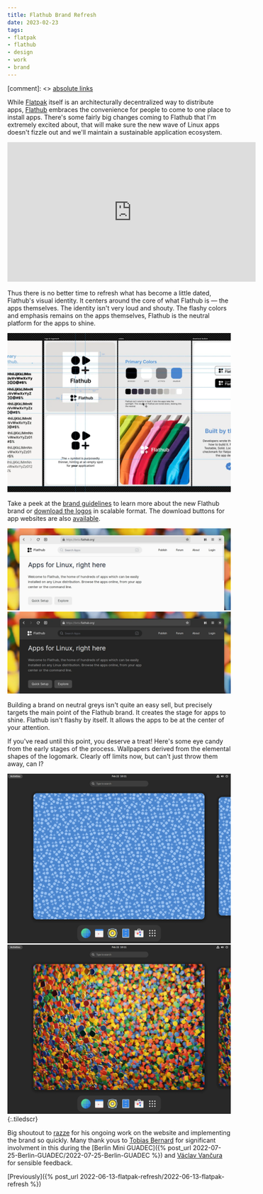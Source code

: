 ```yaml
---
title: Flathub Brand Refresh
date: 2023-02-23
tags:
- flatpak
- flathub
- design
- work
- brand
---
```


[comment]: <> <a href="{{ site.url }}{{ page.url }}">absolute links</a>

While [Flatpak](https://flatpak.org) itself is an architecturally decentralized way to distribute apps, [Flathub](https://beta.flathub.org) embraces the convenience for people to come to one place to install apps. There's some fairly big changes coming to Flathub that I'm extremely excited about, that will make sure the new wave of Linux apps doesn't fizzle out and we'll maintain a sustainable application ecosystem.

<!-- vimeo is a racket
<iframe src="https://player.vimeo.com/video/801393970?h=73a1ea84e4&amp;badge=0&amp;autopause=0&amp;player_id=0&amp;app_id=58479" frameborder="0" allow="autoplay; fullscreen; picture-in-picture" allowfullscreen title="flathub-rebrand"></iframe>
-->

<iframe width="560" height="315" src="https://www.youtube.com/embed/d770zFM4jIE?si=TyuylOVmFM4FsaiK" title="YouTube video player" frameborder="0" allow="accelerometer; autoplay; clipboard-write; encrypted-media; gyroscope; picture-in-picture; web-share" referrerpolicy="strict-origin-when-cross-origin" allowfullscreen></iframe>

Thus there is no better time to refresh what has become a little dated, Flathub's visual identity. It centers around the core of what Flathub is — the apps themselves. The identity isn't very loud and shouty. The flashy colors and emphasis remains on the apps themselves, Flathub is the neutral platform for the apps to shine.

[![Brand Guidelines](brand.webp)](https://github.com/flathub/website/files/10815847/brand-guide.pdf)

Take a peek at the [brand guidelines](https://github.com/flathub/website/files/10815847/brand-guide.pdf) to learn more about the new Flathub brand or [download the logos](https://github.com/flathub/website/files/10815849/flathub-branding.zip) in scalable format. The download buttons for app websites are also [available](https://github.com/flathub/website/files/10814600/download-button.zip).

![Flathub Light WIP](flathub-l.webp)
![Flathub Dark WIP](flathub-d.webp)

Building a brand on neutral greys isn't quite an easy sell, but precisely targets the main point of the Flathub brand. It creates the stage for apps to shine. Flathub isn't flashy by itself. It allows the apps to be at the center of your attention.

If you've read until this point, you deserve a treat! Here's some eye candy from the early stages of the process. Wallpapers derived from the elemental shapes of the logomark. Clearly off limits now, but can't just throw them away, can I?

[![Flathub Patterns](flathub-patterns.webp)](wallpaper.svg)
[![Flathub Candy](flathub-candy.webp)](wallpaper3D.webp)
{:.tiledscr}

<style type="text/css">
.tiledscr {
	display: grid;
	grid-template-columns: repeat(2,1fr);
	gap: 1rem;
	grid-auto-flow: row dense;
}
.tiledscr img {
	display: block;
	width: 100%; height: auto;
	align-self: center;
}
</style>

Big shoutout to [razze](https://osna.social/@razze) for his ongoing work on the website and implementing the brand so quickly. Many thank yous to [Tobias Bernard](https://tobiasbernard.com/) for significant involvment in this during the [Berlin Mini GUADEC]({% post_url 2022-07-25-Berlin-GUADEC/2022-07-25-Berlin-GUADEC %}) and [Václav Vančura](https://vancura.dev/) for sensible feedback.

[Previously]({% post_url 2022-06-13-flatpak-refresh/2022-06-13-flatpak-refresh %})
